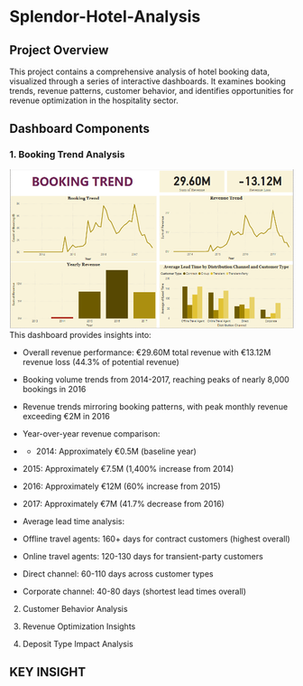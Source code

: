# Splendor-Hotel-Analysis
## Project Overview
This project contains a comprehensive analysis of hotel booking data, visualized through a series of interactive dashboards. It examines booking trends, revenue patterns, customer behavior, and identifies opportunities for revenue optimization in the hospitality sector.

## Dashboard Components
### 1. Booking Trend Analysis
![Booking Trend.png](https://github.com/giftekpen/Splendor-Hotel-Analysis/blob/main/Booking%20Trend.png)
This dashboard provides insights into:
- Overall revenue performance: €29.60M total revenue with €13.12M revenue loss (44.3% of potential revenue)
- Booking volume trends from 2014-2017, reaching peaks of nearly 8,000 bookings in 2016
- Revenue trends mirroring booking patterns, with peak monthly revenue exceeding €2M in 2016

- Year-over-year revenue comparison:
- - 2014: Approximately €0.5M (baseline year)
 - 2015: Approximately €7.5M (1,400% increase from 2014)
 - 2016: Approximately €12M (60% increase from 2015)
 - 2017: Approximately €7M (41.7% decrease from 2016)

- Average lead time analysis:
 - Offline travel agents: 160+ days for contract customers (highest overall)
 - Online travel agents: 120-130 days for transient-party customers
 - Direct channel: 60-110 days across customer types
 - Corporate channel: 40-80 days (shortest lead times overall)

2. Customer Behavior Analysis




3. Revenue Optimization Insights




4. Deposit Type Impact Analysis

## KEY INSIGHT

